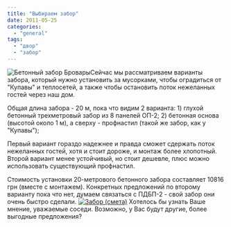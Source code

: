 ```yaml
---
title: "Выбираем забор"
date: 2011-05-25
categories: 
  - "general"
tags: 
  - "двор"
  - "забор"
---
```


![Бетонный забор Бровары](http://shevchenko4a.brovary.org/wp-content/uploads/2011/05/beton.jpg "Бетонный забор Бровары")Сейчас мы рассматриваем варианты забора, который нужно установить за мусорками, чтобы оградиться от "Купавы" и теплосетей, а также чтобы остановить поток нежеланных гостей через наш дом.

Общая длина забора - 20 м, пока что видим 2 варианта: 1) глухой бетонный трехметровый забор из 8 панелей ОП-2; 2) бетонная основа (высотой около 1 м), а сверху - профнастил (такой же забор, как у "Купавы");

Первый вариант гораздо надежнее и правда сможет сдержать поток нежеланных гостей, хотя и стоит дороже, и монтаж более хлопотный. Второй вариант менее устойчивый, но стоит дешевле, плюс можно использовать существующий профнастил.

Стоимость установки <!--more-->20-метрового бетонного забора составляет 10816 грн (вместе с монтажем). Конкретных предложений по второму варианту пока что нет, думаем связаться с ПДБП-2 - свой забор они очень быстро сделали. [![Забор (смета)](http://shevchenko4a.brovary.org/wp-content/uploads/2011/05/zabor-150x150.jpg "Забор (смета)")](http://shevchenko4a.brovary.org/wp-content/uploads/2011/05/zabor.JPG) Хотелось бы узнать Ваше мнение, уважаемые соседи. Возможно, у Вас будут другие, более выгодные предложения?
